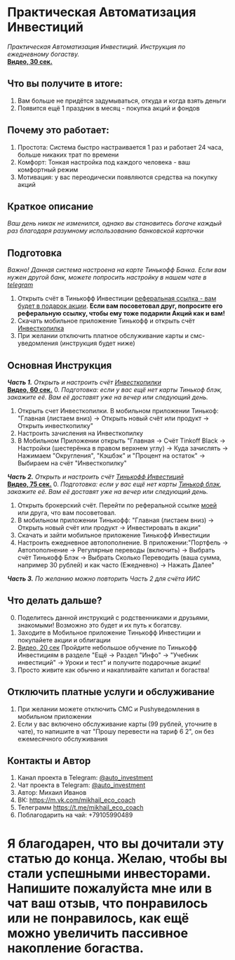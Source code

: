 # Практическая Автоматизация Инвестиций
*Практическая Автоматизация Инвестиций. Инструкция по ежедневному богаству.*  
[**Видео, 30 сек.**](https://youtu.be/a9mF9uIsr2s)

## Что вы получите в итоге:
1. Вам больше не придётся задумываться, откуда и когда взять деньги
2. Появится ещё 1 праздник в месяц - покупка акций и фондов

## Почему это работает:
1. Простота: Система быстро настраивается 1 раз и работает 24 часа, больше никаких трат по времени
2. Комфорт: Тонкая настройка под каждого человека - ваш комфортный режим
3. Мотивация: у вас переодически появляются средства на покупку акций

## Краткое описание
*Ваш день никак не изменился, однако вы становитесь богаче каждый раз благодаря разумному использованию банковской карточки*

## Подготовка
*Важно! Данная система настроена на карте Тинькофф Банка. 
Если вам нужен другой банк, можете попросить настройку в нашем чате в [telegram](https://t.me/auto_investment_chat)*

1. Открыть счёт в Тинькофф Инвестиции [реферальная ссылка - вам будет в подарок акции](https://www.tinkoff.ru/sl/3BjpHJivohM). **Если вам посоветовал друг, попросите его реферальную ссылку, чтобы ему тоже подарили Акций как и вам!**
2. Скачать мобильное приложение Тинькофф и открыть счёт [Инвесткопилка](https://www.tinkoff.ru/invest/moneybox/)
3. При желании отключить платное обслуживание карты и смс-уведомления (инструкция будет ниже)

## Основная Инструкция
***Часть 1.** Открыть и настроить счёт [Инвесткопилки](https://www.tinkoff.ru/invest/moneybox/)*  
[**Видео, 60 сек.**](https://youtu.be/ShdcLKAUWiY)
0. *Подготовка: если у вас ещё нет карты Тинькоф блэк, закажите её. Вам её доставят уже на вечер или следующий день.*
1. Открыть счет Инвесткопилки. В мобильном приложении Тинькоф: "Главная (листаем вниз) -> Открыть новый счёт или продукт -> Открыть инвесткопилку"
2. Настроить зачисления на Инвесткопилку
3. В Мобильном Приложении открыть "Главная -> Счёт Tinkoff Black -> Настройки (шестерёнка в правом верхнем углу) -> Куда зачислять -> Нажимаем "Округления", "Кэшбэк" и "Процент на остаток" -> Выбираем на счёт "Инвесткопилку"

***Часть 2.** Открыть и настроить счёт [Тинькофф Инвестиций](https://www.tinkoff.ru/sl/3BjpHJivohM)*  
[**Видео, 75 сек.**](https://youtu.be/weAyK7nGhcM)
0. *Подготовка: если у вас ещё нет карты [Тинькоф блэк](https://www.tinkoff.ru/sl/3BjpHJivohM), закажите её. Вам её доставят уже на вечер или следующий день.*
1. Открыть брокерский счёт. Перейти по реферальной ссылке [моей](https://www.tinkoff.ru/sl/3BjpHJivohM) или друга, что вам посоветовал.
2. В мобильном приложении Тинькофф: "Главная (листаем вниз) -> Открыть новый счёт или продукт -> Инвестировать в акции"
3. Скачать и зайти мобильное приложение Тинькофф Инвестиции
4. Настроить ежедневное автопополнение. В приложении:"Портфель -> Автопополнение -> Регулярные переводы (включить) -> Выбрать счёт Тинькофф Блэк -> Выбрать Сколько Переводить (ваша сумма, например 30 рублей) и как часто (Ежедневно) -> Нажать Далее"

***Часть 3.** По желанию можно повторить Часть 2 для счёта ИИС*

## Что делать дальше?
0. Поделитесь данной инструкций с родственниками и друзьями, знакомыми! Возможно это будет и их путь к богатсву.
1. Заходите в Мобильное приложение Тинькофф Инвестиции и покупайете акции и облигации
2. [Видео, 20 сек](https://youtu.be/Xd3kj15NhH8) Пройдите небольшое обучение по Тинькофф Инвестициям в разделе "Ещё -> Раздел "Инфо" -> "Учебник инвестиций" -> Уроки и тест" и получите подарочные акции! 
3. Просто живите как обычно и накапливайте капитал и богаства! 

## Отключить платные услуги и обслуживание
1. При желании можете отключить СМС и Pushуведомления в мобильном приложении
2. Если у вас включено обслуживание карты (99 рублей, уточните в чате), то напишите в чат "Прошу перевести на тариф 6 2", он без ежемесячного обслуживания


## Контакты и Автор
1. Канал проекта в Telegram: [@auto_investment](https://t.me/auto_investment)
2. Чат проекта в Telegram: [@auto_investment](https://t.me/auto_investment_chat)
3. Автор: Михаил Иванов
4. ВК: https://m.vk.com/mikhail_eco_coach
5. Телеграмм https://t.me/mikhail_eco_coach
6. Поблагодарить на чай: +79105990489


# Я благодарен, что вы дочитали эту статью до конца. Желаю, чтобы вы стали успешными инвесторами. Напишите пожалуйста мне или в чат ваш отзыв, что понравилось или не понравилось, как ещё можно увеличить пассивное накопление богаства.
